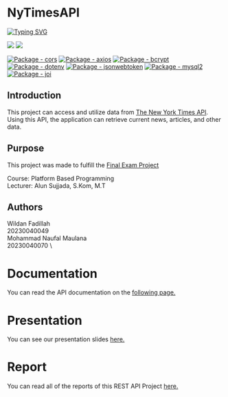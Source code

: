 <h1> NyTimesAPI </h1>

[![Typing SVG](https://readme-typing-svg.herokuapp.com/?font=Fira+Code&color=ffffff&size=45&center=true&vCenter=true&width=1000&lines=This+is+our+API+Project;Coding+is+easy,;Right?;😃)](https://git.io/typing-svg)

<p>
    <a href="https://www.npmjs.com/package/node"><img src="https://img.shields.io/badge/Node.js-43853D?style=for-the-badge&logo=node.js&logoColor=white"></a>
    <a href="https://www.npmjs.com/package/express"><img src="https://img.shields.io/badge/Express.js-404D59?style=for-the-badge"></a>
</p>
<p>
    <a href="https://www.npmjs.com/package/cors"><img src="https://img.shields.io/github/package-json/dependency-version/WildanFadillah1512/NyTimesAPI/cors?color=green" alt="Package - cors"></a>
    <a href="https://www.npmjs.com/package/axios"><img src="https://img.shields.io/github/package-json/dependency-version/WildanFadillah1512/NyTimesAPI/axios?color=green" alt="Package - axios"></a>
    <a href="https://www.npmjs.com/package/bcrypt"><img src="https://img.shields.io/github/package-json/dependency-version/WildanFadillah1512/NyTimesAPI/bcryptjs?color=green" alt="Package - bcrypt"></a>
    <a href="https://www.npmjs.com/package/dotenv"><img src="https://img.shields.io/github/package-json/dependency-version/WildanFadillah1512/NyTimesAPI/dotenv?color=green" alt="Package - dotenv"></a>
    <a href="https://www.npmjs.com/package/jsonwebtoken"><img src="https://img.shields.io/github/package-json/dependency-version/WildanFadillah1512/NyTimesAPI/jsonwebtoken?color=green" alt="Package - jsonwebtoken"></a>
    <a href="https://www.npmjs.com/package/mysql2"><img src="https://img.shields.io/github/package-json/dependency-version/WildanFadillah1512/NyTimesAPI/mysql2?color=green" alt="Package - mysql2"></a>
    <a href="https://www.npmjs.com/package/joi"><img src="https://img.shields.io/github/package-json/dependency-version/WildanFadillah1512/NyTimesAPI/joi?color=green" alt="Package - joi"></a>
</p>

## Introduction

This project can access and utilize data from [The New York Times API](https://developer.nytimes.com/apis). Using this API, the application can retrieve current news, articles, and other data.

## Purpose

This project was made to fulfill the [Final Exam Project]()

Course: Platform Based Programming  
Lecturer: Alun Sujjada, S.Kom, M.T

## Authors

Wildan Fadillah \
20230040049 \
Mohammad Naufal Maulana \
20230040070 \

# Documentation

You can read the API documentation on the [following page.]()

# Presentation

You can see our presentation slides [here.]()

# Report

You can read all of the reports of this REST API Project [here.]()
